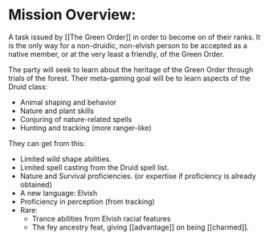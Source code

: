 # Mission Overview:
A task issued by [[The Green Order]] in order to become on of their ranks. It is the only way for a non-druidic, non-elvish person to be accepted as a native member, or at the very least a friendly, of the Green Order.

The party will seek to learn about the heritage of the Green Order through trials of the forest. Their meta-gaming goal will be to learn aspects of the Druid class:
-  Animal shaping and behavior
-  Nature and plant skills
-  Conjuring of nature-related spells
-  Hunting and tracking (more ranger-like)

They can get from this:
-  Limited wild shape abilities.
-  Limited spell casting from the Druid spell list.
-  Nature and Survival proficiencies. (or expertise if proficiency is already obtained)
-  A new language: Elvish
-  Proficiency in perception (from tracking)
-  Rare:
	-  Trance abilities from Elvish racial features
	-  The fey ancestry feat, giving [[advantage]] on being [[charmed]].